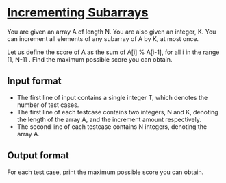 # [Incrementing Subarrays][link]

You are given an array A of length N. You are also given an integer, K. You can increment all elements of any subarray of A by K, at most once.

Let us define the score of A as the sum of A[i] % A[i-1], for all i in the range [1, N-1] . Find the maximum possible score you can obtain.

## Input format

- The first line of input contains a single integer T, which denotes the number of test cases.
- The first line of each testcase contains two integers, N and K, denoting the length of the array A, and the increment amount respectively.
- The second line of each testcase contains N integers, denoting the array A.

## Output format

For each test case, print the maximum possible score you can obtain.

[link]: https://www.hackerearth.com/practice/algorithms/dynamic-programming/2-dimensional/practice-problems/algorithm/incrementing-subarrays-2489f17f/
